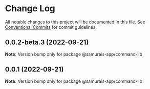# Change Log

All notable changes to this project will be documented in this file.
See [Conventional Commits](https://conventionalcommits.org) for commit guidelines.

## 0.0.2-beta.3 (2022-09-21)

**Note:** Version bump only for package @samurais-app/command-lib





## 0.0.1 (2022-09-21)

**Note:** Version bump only for package @samurais-app/command-lib
